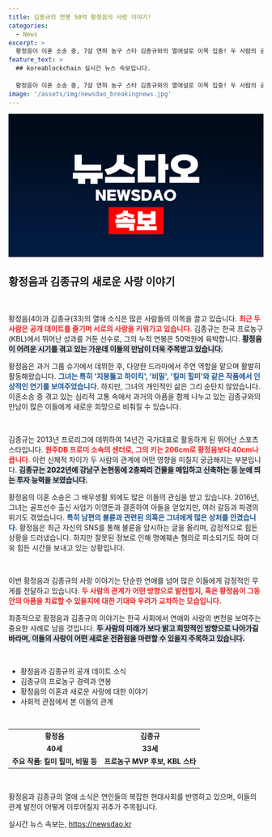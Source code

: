 ```yaml
---
title: 김종규의 연봉 50억 황정음의 사랑 이야기!
categories:
  - News
excerpt: >
  황정음이 이혼 소송 중, 7살 연하 농구 스타 김종규와의 열애설로 이목 집중! 두 사람의 공개 데이트가 화제, 황정음의 힘겨운 시기에 찾아온 사랑의 새로운 전환점이 될까?
feature_text: >
  ## koreablockchain 실시간 뉴스 속보입니다.

  황정음이 이혼 소송 중, 7살 연하 농구 스타 김종규와의 열애설로 이목 집중! 두 사람의 공개 데이트가 화제, 황정음의 힘겨운 시기에 찾아온 사랑의 새로운 전환점이 될까?
image: '/assets/img/newsdao_breakingnews.jpg'
---
```


<p><img src="/assets/img/newsdao_breakingnews.jpg" alt="koreablockchain 속보" /></p>

<h2 data-ke-size="size26">황정음과 김종규의 새로운 사랑 이야기</h2>

<p data-ke-size="size16">&nbsp;</p>

<p>황정음(40)과 김종규(33)의 열애 소식은 많은 사람들의 이목을 끌고 있습니다. <b><span style="color: #ee2323;">최근 두 사람은 공개 데이트를 즐기며 서로의 사랑을 키워가고 있습니다.</span></b> 김종규는 한국 프로농구(KBL)에서 뛰어난 성과를 거둔 선수로, 그의 누적 연봉은 50억원에 육박합니다. <b><span style="background-color: #21538527;">황정음이 어려운 시기를 겪고 있는 가운데 이들의 만남이 더욱 주목받고 있습니다.</span></b></p>

<p>황정음은 과거 그룹 슈가에서 데뷔한 후, 다양한 드라마에서 주연 역할을 맡으며 활발히 활동해왔습니다. <b><span style="color: #1a5490;">그녀는 특히 '지붕뚫고 하이킥', '비밀', '킬미 힐미'와 같은 작품에서 인상적인 연기를 보여주었습니다.</span></b> 하지만, 그녀의 개인적인 삶은 그리 순탄치 않았습니다. 이혼소송 중 겪고 있는 심리적 고통 속에서 과거의 아픔을 함께 나누고 있는 김종규와의 만남이 많은 이들에게 새로운 희망으로 비춰질 수 있습니다.</p>

<p data-ke-size="size16">&nbsp;</p>

<p>김종규는 2013년 프로리그에 데뷔하여 14년간 국가대표로 활동하게 된 뛰어난 스포츠 스타입니다. <b><span style="color: #ee2323;">원주DB 프로미 소속의 센터로, 그의 키는 206cm로 황정음보다 40cm나 큽니다.</span></b> 이런 신체적 차이가 두 사람의 관계에 어떤 영향을 미칠지 궁금해지는 부분입니다. <b><span style="background-color: #21538527;">김종규는 2022년에 강남구 논현동에 2층짜리 건물을 매입하고 신축하는 등 눈에 띄는 투자 능력을 보였습니다.</span></b> </p>

<p>황정음의 이혼 소송은 그 배우생활 외에도 많은 이들의 관심을 받고 있습니다. 2016년, 그녀는 골프선수 출신 사업가 이영돈과 결혼하여 아들을 얻었지만, 여러 갈등과 파경의 위기도 겪었습니다. <b><span style="color: #1a5490;">특히 남편의 불륜과 관련된 의혹은 그녀에게 많은 상처를 안겼습니다.</span></b> 황정음은 최근 자신의 SNS를 통해 불륜을 암시하는 글을 올리며, 감정적으로 힘든 상황을 드러냈습니다. 하지만 잘못된 정보로 인해 명예훼손 혐의로 피소되기도 하여 더욱 힘든 시간을 보내고 있는 상황입니다.</p>

<p data-ke-size="size16">&nbsp;</p>

<p>이번 황정음과 김종규의 사랑 이야기는 단순한 연애를 넘어 많은 이들에게 감정적인 무게를 전달하고 있습니다. <b><span style="color: #ee2323;">두 사람의 관계가 어떤 방향으로 발전할지, 혹은 황정음이 그동안의 아픔을 치료할 수 있을지에 대한 기대와 우려가 교차하는 모습입니다.</span></b> </p>

<p>최종적으로 황정음과 김종규의 이야기는 한국 사회에서 연애와 사랑의 변천을 보여주는 중요한 사례로 남을 것입니다. <b><span style="background-color: #21538527;">두 사람의 미래가 보다 밝고 희망적인 방향으로 나아가길 바라며, 이들의 사랑이 어떤 새로운 전환점을 마련할 수 있을지 주목하고 있습니다.</span></b> </p>

<p data-ke-size="size16">&nbsp;</p> 

<ul>
  <li>황정음과 김종규의 공개 데이트 소식</li>
  <li>김종규의 프로농구 경력과 연봉</li>
  <li>황정음의 이혼과 새로운 사랑에 대한 이야기</li>
  <li>사회적 관점에서 본 이들의 관계</li>
</ul>

<p data-ke-size="size16">&nbsp;</p>

<table>
  <tr>
    <td style="text-align: center; height: 17px;"><b>황정음</b></td>
    <td style="text-align: center; height: 17px;"><b>김종규</b></td>
  </tr>
  <tr>
    <td style="text-align: center; height: 17px;"><b>40세</b></td>
    <td style="text-align: center; height: 17px;"><b>33세</b></td>
  </tr>
  <tr>
    <td style="text-align: center; height: 17px;"><b>주요 작품: 킬미 힐미, 비밀 등</b></td>
    <td style="text-align: center; height: 17px;"><b>프로농구 MVP 후보, KBL 스타</b></td>
  </tr>
</table>

<p data-ke-size="size16">&nbsp;</p>

<p>황정음과 김종규의 열애 소식은 연인들의 복잡한 현대사회를 반영하고 있으며, 이들의 관계 발전이 어떻게 이루어질지 귀추가 주목됩니다. </p>
실시간 뉴스 속보는, <a href="https://newsdao.kr" rel="dofollow">https://newsdao.kr</a>


